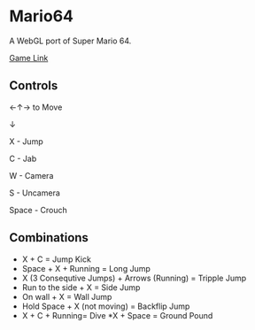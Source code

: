# Mario64
A WebGL port of Super Mario 64.

[Game Link](https://someonecantcode.github.io/Mario64)

## Controls


←↑→ to Move 

  ↓

X - Jump

C - Jab

W - Camera

S - Uncamera

Space - Crouch

## Combinations
* X + C = Jump Kick
* Space + X + Running = Long Jump
* X (3 Consequtive Jumps) + Arrows (Running) = Tripple Jump
* Run to the side + X = Side Jump
* On wall + X = Wall Jump
* Hold Space + X (not moving) = Backflip Jump
* X + C + Running= Dive
*X + Space  = Ground Pound
